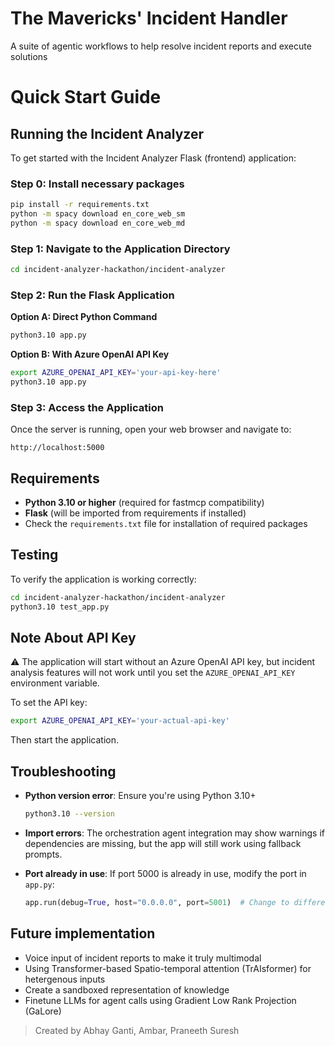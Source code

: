 # The Mavericks' Incident Handler

A suite of agentic workflows to help resolve incident reports and execute solutions

# Quick Start Guide

## Running the Incident Analyzer

To get started with the Incident Analyzer Flask (frontend) application:

### Step 0: Install necessary packages

```bash
pip install -r requirements.txt
python -m spacy download en_core_web_sm
python -m spacy download en_core_web_md
```

### Step 1: Navigate to the Application Directory

```bash
cd incident-analyzer-hackathon/incident-analyzer
```

### Step 2: Run the Flask Application

**Option A: Direct Python Command**

```bash
python3.10 app.py
```

**Option B: With Azure OpenAI API Key**

```bash
export AZURE_OPENAI_API_KEY='your-api-key-here'
python3.10 app.py
```

### Step 3: Access the Application

Once the server is running, open your web browser and navigate to:

```
http://localhost:5000
```

## Requirements

- **Python 3.10 or higher** (required for fastmcp compatibility)
- **Flask** (will be imported from requirements if installed)
- Check the `requirements.txt` file for installation of required packages

## Testing

To verify the application is working correctly:

```bash
cd incident-analyzer-hackathon/incident-analyzer
python3.10 test_app.py
```

## Note About API Key

⚠️ The application will start without an Azure OpenAI API key, but incident analysis features will not work until you set the `AZURE_OPENAI_API_KEY` environment variable.

To set the API key:

```bash
export AZURE_OPENAI_API_KEY='your-actual-api-key'
```

Then start the application.

## Troubleshooting

- **Python version error**: Ensure you're using Python 3.10+

  ```bash
  python3.10 --version
  ```

- **Import errors**: The orchestration agent integration may show warnings if dependencies are missing, but the app will still work using fallback prompts.
- **Port already in use**: If port 5000 is already in use, modify the port in `app.py`:

  ```python
  app.run(debug=True, host="0.0.0.0", port=5001)  # Change to different port
  ```

## Future implementation

- Voice input of incident reports to make it truly multimodal
- Using Transformer-based Spatio-temporal attention (TrAIsformer) for hetergenous inputs
- Create a sandboxed representation of knowledge
- Finetune LLMs for agent calls using Gradient Low Rank Projection (GaLore)

> Created by Abhay Ganti, Ambar, Praneeth Suresh
